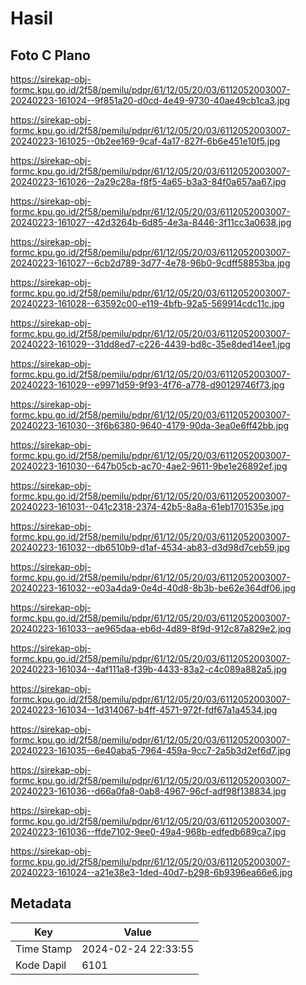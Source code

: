 # Hasil

## Foto C Plano

https://sirekap-obj-formc.kpu.go.id/2f58/pemilu/pdpr/61/12/05/20/03/6112052003007-20240223-161024--9f851a20-d0cd-4e49-9730-40ae49cb1ca3.jpg

https://sirekap-obj-formc.kpu.go.id/2f58/pemilu/pdpr/61/12/05/20/03/6112052003007-20240223-161025--0b2ee169-9caf-4a17-827f-6b6e451e10f5.jpg

https://sirekap-obj-formc.kpu.go.id/2f58/pemilu/pdpr/61/12/05/20/03/6112052003007-20240223-161026--2a29c28a-f8f5-4a65-b3a3-84f0a657aa67.jpg

https://sirekap-obj-formc.kpu.go.id/2f58/pemilu/pdpr/61/12/05/20/03/6112052003007-20240223-161027--42d3264b-6d85-4e3a-8446-3f11cc3a0638.jpg

https://sirekap-obj-formc.kpu.go.id/2f58/pemilu/pdpr/61/12/05/20/03/6112052003007-20240223-161027--6cb2d789-3d77-4e78-96b0-9cdff58853ba.jpg

https://sirekap-obj-formc.kpu.go.id/2f58/pemilu/pdpr/61/12/05/20/03/6112052003007-20240223-161028--63592c00-e119-4bfb-92a5-569914cdc11c.jpg

https://sirekap-obj-formc.kpu.go.id/2f58/pemilu/pdpr/61/12/05/20/03/6112052003007-20240223-161029--31dd8ed7-c226-4439-bd8c-35e8ded14ee1.jpg

https://sirekap-obj-formc.kpu.go.id/2f58/pemilu/pdpr/61/12/05/20/03/6112052003007-20240223-161029--e9971d59-9f93-4f76-a778-d90129746f73.jpg

https://sirekap-obj-formc.kpu.go.id/2f58/pemilu/pdpr/61/12/05/20/03/6112052003007-20240223-161030--3f6b6380-9640-4179-90da-3ea0e6ff42bb.jpg

https://sirekap-obj-formc.kpu.go.id/2f58/pemilu/pdpr/61/12/05/20/03/6112052003007-20240223-161030--647b05cb-ac70-4ae2-9611-9be1e26892ef.jpg

https://sirekap-obj-formc.kpu.go.id/2f58/pemilu/pdpr/61/12/05/20/03/6112052003007-20240223-161031--041c2318-2374-42b5-8a8a-61eb1701535e.jpg

https://sirekap-obj-formc.kpu.go.id/2f58/pemilu/pdpr/61/12/05/20/03/6112052003007-20240223-161032--db6510b9-d1af-4534-ab83-d3d98d7ceb59.jpg

https://sirekap-obj-formc.kpu.go.id/2f58/pemilu/pdpr/61/12/05/20/03/6112052003007-20240223-161032--e03a4da9-0e4d-40d8-8b3b-be62e364df06.jpg

https://sirekap-obj-formc.kpu.go.id/2f58/pemilu/pdpr/61/12/05/20/03/6112052003007-20240223-161033--ae965daa-eb6d-4d89-8f9d-912c87a829e2.jpg

https://sirekap-obj-formc.kpu.go.id/2f58/pemilu/pdpr/61/12/05/20/03/6112052003007-20240223-161034--4af111a8-f39b-4433-83a2-c4c089a882a5.jpg

https://sirekap-obj-formc.kpu.go.id/2f58/pemilu/pdpr/61/12/05/20/03/6112052003007-20240223-161034--1d314067-b4ff-4571-972f-fdf67a1a4534.jpg

https://sirekap-obj-formc.kpu.go.id/2f58/pemilu/pdpr/61/12/05/20/03/6112052003007-20240223-161035--6e40aba5-7964-459a-9cc7-2a5b3d2ef6d7.jpg

https://sirekap-obj-formc.kpu.go.id/2f58/pemilu/pdpr/61/12/05/20/03/6112052003007-20240223-161036--d66a0fa8-0ab8-4967-96cf-adf98f138834.jpg

https://sirekap-obj-formc.kpu.go.id/2f58/pemilu/pdpr/61/12/05/20/03/6112052003007-20240223-161036--ffde7102-9ee0-49a4-968b-edfedb689ca7.jpg

https://sirekap-obj-formc.kpu.go.id/2f58/pemilu/pdpr/61/12/05/20/03/6112052003007-20240223-161024--a21e38e3-1ded-40d7-b298-6b9396ea66e6.jpg


## Metadata

| Key        | Value               |
| ---------- | ------------------- |
| Time Stamp | 2024-02-24 22:33:55 |
| Kode Dapil | 6101                |



